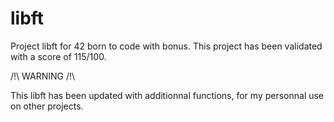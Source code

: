 # libft

Project libft for 42 born to code with bonus. This project has been validated with a score of 115/100.

/!\ WARNING /!\

This libft has been updated with additionnal functions, for my personnal use on other projects.
